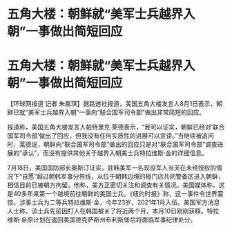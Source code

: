 # 五角大楼：朝鲜就“美军士兵越界入朝”一事做出简短回应

# 五角大楼：朝鲜就“美军士兵越界入朝”一事做出简短回应

【环球网报道 记者 朱嘉琪】据路透社报道，美国五角大楼发言人8月1日表示，朝鲜已就“美军士兵越界入朝”一事向“联合国军司令部”做出非常简短的回应。

报道称，美国五角大楼发言人帕特里克·莱德表示，“我可以证实，朝鲜已经对‘联合国军司令部’做出了回应，但我没有任何实质性的进展可以宣读。”当继续被追问时，莱德说，朝鲜向“联合国军司令部”做出的回应只是对“联合国军司令部”调查进展的“承认”，而没有提供其他关于越界入朝美士兵特拉维斯·金的详细信息。

7月18日，美国国防部长奥斯汀证实，驻韩美军一名现役军人当天在未经授权的情况下“自愿”越过朝韩军事分界线，从位于朝韩边境的板门店共同警备区进入朝鲜，相信目前已被朝方拘留。他称，美方正密切关注和调查有关情况。美国媒体称，这是40多年来第一个越境前往朝鲜的美国士兵。《纽约时报》称，这一事件令世界震惊。涉事士兵为二等兵特拉维斯·金，今年23岁，2021年1月入伍。美国军方消息人士称，该士兵先前因打人在韩国被关了将近两个月，本月10日刚刚获释。特拉维斯·金原计划在返回美国德克萨斯州布利斯堡后将面临军事纪律处分。

